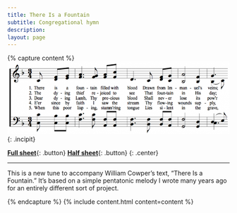 ```yaml
---
title: There Is a Fountain
subtitle: Congregational hymn
description: 
layout: page
---
```


{% capture content %}
![Incipit](/assets/images/incipit-there-is-a-fountain.png){: .incipit}

[**Full sheet**](/assets/docs/There-is-a-Fountain.pdf){: .button}
[**Half sheet**](/assets/docs/There-is-a-Fountain-Half.pdf){: .button}
{: .center}

* * *

This is a new tune to accompany William Cowper’s text, “There Is a Fountain.” It’s based on a simple pentatonic melody I wrote many years ago for an entirely different sort of project. 

{% endcapture %}
{% include content.html content=content %}
